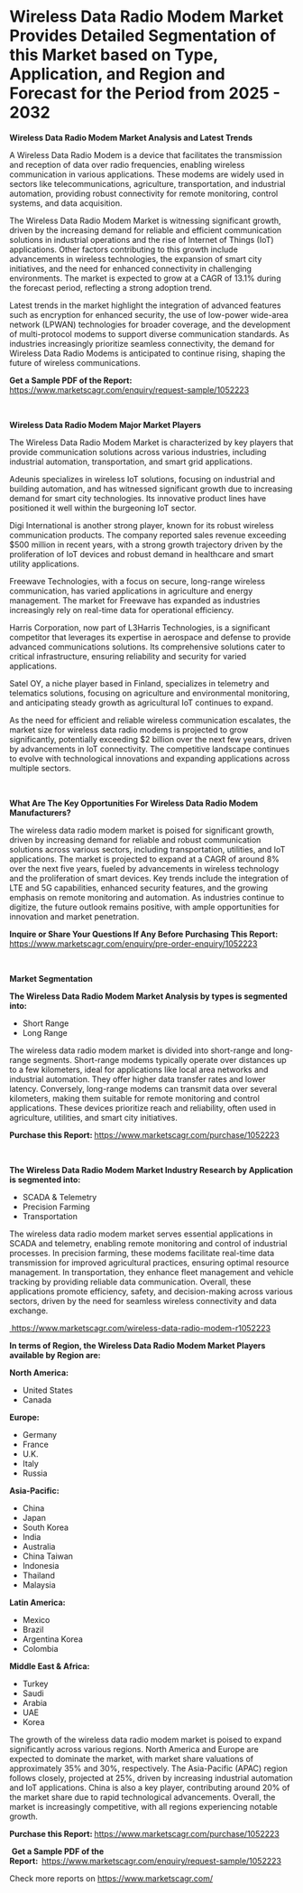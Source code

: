 <p><h1>Wireless Data Radio Modem Market Provides Detailed Segmentation of this Market based on Type, Application, and Region and Forecast for the Period from 2025 - 2032</h1></p><p><strong>Wireless Data Radio Modem Market Analysis and Latest Trends</strong></p>
<p><p>A Wireless Data Radio Modem is a device that facilitates the transmission and reception of data over radio frequencies, enabling wireless communication in various applications. These modems are widely used in sectors like telecommunications, agriculture, transportation, and industrial automation, providing robust connectivity for remote monitoring, control systems, and data acquisition.</p><p>The Wireless Data Radio Modem Market is witnessing significant growth, driven by the increasing demand for reliable and efficient communication solutions in industrial operations and the rise of Internet of Things (IoT) applications. Other factors contributing to this growth include advancements in wireless technologies, the expansion of smart city initiatives, and the need for enhanced connectivity in challenging environments. The market is expected to grow at a CAGR of 13.1% during the forecast period, reflecting a strong adoption trend.</p><p>Latest trends in the market highlight the integration of advanced features such as encryption for enhanced security, the use of low-power wide-area network (LPWAN) technologies for broader coverage, and the development of multi-protocol modems to support diverse communication standards. As industries increasingly prioritize seamless connectivity, the demand for Wireless Data Radio Modems is anticipated to continue rising, shaping the future of wireless communications.</p></p>
<p><strong>Get a Sample PDF of the Report:&nbsp;</strong> <a href="https://www.marketscagr.com/enquiry/request-sample/1052223?utm_campaign=2241&utm_medium=2&utm_source=Github&utm_content=ia&utm_term=10022025&utm_id=wireless-data-radio-modem">https://www.marketscagr.com/enquiry/request-sample/1052223</a></p>
<p>&nbsp;</p>
<p><strong>Wireless Data Radio Modem Major Market Players</strong></p>
<p><p>The Wireless Data Radio Modem Market is characterized by key players that provide communication solutions across various industries, including industrial automation, transportation, and smart grid applications. </p><p>Adeunis specializes in wireless IoT solutions, focusing on industrial and building automation, and has witnessed significant growth due to increasing demand for smart city technologies. Its innovative product lines have positioned it well within the burgeoning IoT sector.</p><p>Digi International is another strong player, known for its robust wireless communication products. The company reported sales revenue exceeding $500 million in recent years, with a strong growth trajectory driven by the proliferation of IoT devices and robust demand in healthcare and smart utility applications.</p><p>Freewave Technologies, with a focus on secure, long-range wireless communication, has varied applications in agriculture and energy management. The market for Freewave has expanded as industries increasingly rely on real-time data for operational efficiency. </p><p>Harris Corporation, now part of L3Harris Technologies, is a significant competitor that leverages its expertise in aerospace and defense to provide advanced communications solutions. Its comprehensive solutions cater to critical infrastructure, ensuring reliability and security for varied applications.</p><p>Satel OY, a niche player based in Finland, specializes in telemetry and telematics solutions, focusing on agriculture and environmental monitoring, and anticipating steady growth as agricultural IoT continues to expand.</p><p>As the need for efficient and reliable wireless communication escalates, the market size for wireless data radio modems is projected to grow significantly, potentially exceeding $2 billion over the next few years, driven by advancements in IoT connectivity. The competitive landscape continues to evolve with technological innovations and expanding applications across multiple sectors.</p></p>
<p>&nbsp;</p>
<p><strong>What Are The Key Opportunities For Wireless Data Radio Modem Manufacturers?</strong></p>
<p><p>The wireless data radio modem market is poised for significant growth, driven by increasing demand for reliable and robust communication solutions across various sectors, including transportation, utilities, and IoT applications. The market is projected to expand at a CAGR of around 8% over the next five years, fueled by advancements in wireless technology and the proliferation of smart devices. Key trends include the integration of LTE and 5G capabilities, enhanced security features, and the growing emphasis on remote monitoring and automation. As industries continue to digitize, the future outlook remains positive, with ample opportunities for innovation and market penetration.</p></p>
<p><strong>Inquire or Share Your Questions If Any Before Purchasing This Report:</strong> <a href="https://www.marketscagr.com/enquiry/pre-order-enquiry/1052223?utm_campaign=2241&utm_medium=2&utm_source=Github&utm_content=ia&utm_term=10022025&utm_id=wireless-data-radio-modem">https://www.marketscagr.com/enquiry/pre-order-enquiry/1052223</a></p>
<p>&nbsp;</p>
<p><strong>Market Segmentation</strong></p>
<p><strong>The Wireless Data Radio Modem Market Analysis by types is segmented into:</strong></p>
<p><ul><li>Short Range</li><li>Long Range</li></ul></p>
<p><p>The wireless data radio modem market is divided into short-range and long-range segments. Short-range modems typically operate over distances up to a few kilometers, ideal for applications like local area networks and industrial automation. They offer higher data transfer rates and lower latency. Conversely, long-range modems can transmit data over several kilometers, making them suitable for remote monitoring and control applications. These devices prioritize reach and reliability, often used in agriculture, utilities, and smart city initiatives.</p></p>
<p><strong>Purchase this Report:&nbsp;</strong><a href="https://www.marketscagr.com/purchase/1052223?utm_campaign=2241&utm_medium=2&utm_source=Github&utm_content=ia&utm_term=10022025&utm_id=wireless-data-radio-modem">https://www.marketscagr.com/purchase/1052223</a></p>
<p>&nbsp;</p>
<p><strong>The Wireless Data Radio Modem Market Industry Research by Application is segmented into:</strong></p>
<p><ul><li>SCADA & Telemetry</li><li>Precision Farming</li><li>Transportation</li></ul></p>
<p><p>The wireless data radio modem market serves essential applications in SCADA and telemetry, enabling remote monitoring and control of industrial processes. In precision farming, these modems facilitate real-time data transmission for improved agricultural practices, ensuring optimal resource management. In transportation, they enhance fleet management and vehicle tracking by providing reliable data communication. Overall, these applications promote efficiency, safety, and decision-making across various sectors, driven by the need for seamless wireless connectivity and data exchange.</p></p>
<p><a href="https://www.marketscagr.com/wireless-data-radio-modem-r1052223?utm_campaign=2241&utm_medium=2&utm_source=Github&utm_content=ia&utm_term=10022025&utm_id=wireless-data-radio-modem">&nbsp;https://www.marketscagr.com/wireless-data-radio-modem-r1052223</a></p>
<p><strong>In terms of Region, the Wireless Data Radio Modem Market Players available by Region are:</strong></p>
<p>
    <p> <strong> North America: </strong>
        <ul>
            <li>United States</li>
            <li>Canada</li>
        </ul>
        </p> 
    <p> <strong> Europe: </strong>
        <ul>
            <li>Germany</li>
            <li>France</li>
            <li>U.K.</li>
            <li>Italy</li>
            <li>Russia</li>
        </ul>
        </p> 
    <p> <strong> Asia-Pacific: </strong>
        <ul>
            <li>China</li>
            <li>Japan</li>
            <li>South Korea</li>
            <li>India</li>
            <li>Australia</li>
            <li>China Taiwan</li>
            <li>Indonesia</li>
            <li>Thailand</li>
            <li>Malaysia</li>
        </ul>
        </p> 
    <p> <strong> Latin America: </strong>
        <ul>
            <li>Mexico</li>
            <li>Brazil</li>
            <li>Argentina Korea</li>
            <li>Colombia</li>
        </ul>
        </p> 
    <p> <strong> Middle East & Africa: </strong>
        <ul>
            <li>Turkey</li>
            <li>Saudi</li>
            <li>Arabia</li>
            <li>UAE</li>
            <li>Korea</li>
        </ul>
    </p>
    </p>
<p><p>The growth of the wireless data radio modem market is poised to expand significantly across various regions. North America and Europe are expected to dominate the market, with market share valuations of approximately 35% and 30%, respectively. The Asia-Pacific (APAC) region follows closely, projected at 25%, driven by increasing industrial automation and IoT applications. China is also a key player, contributing around 20% of the market share due to rapid technological advancements. Overall, the market is increasingly competitive, with all regions experiencing notable growth.</p></p>
<p><strong>Purchase this Report: </strong><a href="https://www.marketscagr.com/purchase/1052223?utm_campaign=2241&utm_medium=2&utm_source=Github&utm_content=ia&utm_term=10022025&utm_id=wireless-data-radio-modem">https://www.marketscagr.com/purchase/1052223</a></p>
<p>&nbsp;<strong>Get a Sample PDF of the Report:&nbsp;&nbsp;</strong><a href="https://www.marketscagr.com/enquiry/request-sample/1052223?utm_campaign=2241&utm_medium=2&utm_source=Github&utm_content=ia&utm_term=10022025&utm_id=wireless-data-radio-modem">https://www.marketscagr.com/enquiry/request-sample/1052223</a></p>
<p><strong></strong></p>
<p>Check more reports on <a href="https://www.marketscagr.com/?utm_campaign=2241&utm_medium=2&utm_source=Github&utm_content=ia&utm_term=10022025&utm_id=wireless-data-radio-modem">https://www.marketscagr.com/</a></p>